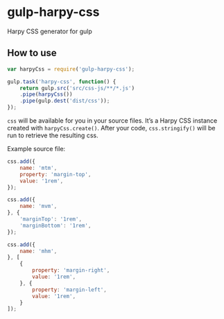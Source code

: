 # gulp-harpy-css
Harpy CSS generator for gulp

## How to use

```js
var harpyCss = require('gulp-harpy-css');

gulp.task('harpy-css', function() {
	return gulp.src('src/css-js/**/*.js')
	.pipe(harpyCss())
	.pipe(gulp.dest('dist/css'));
});
```

`css` will be available for you in your source files. It’s a Harpy CSS instance created with `harpyCss.create()`. After your code, `css.stringify()` will be run to retrieve the resulting css.

Example source file:

```js
css.add({
	name: 'mtm',
	property: 'margin-top',
	value: '1rem',
});

css.add({
	name: 'mvm',
}, {
	'marginTop': '1rem',
	'marginBottom': '1rem',
});

css.add({
	name: 'mhm',
}, [
	{
		property: 'margin-right',
		value: '1rem',
	}, {
		property: 'margin-left',
		value: '1rem',
	}
]);
```
